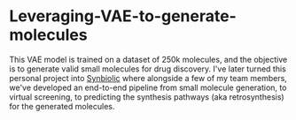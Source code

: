 # Leveraging-VAE-to-generate-molecules
This VAE model is trained on a dataset of 250k molecules, and the objective is to generate valid small molecules for drug discovery. I've later turned this personal project into [Synbiolic](https://synbiolic.com/) where alongside a few of my team members, we've developed an end-to-end pipeline from small molecule generation, to virtual screening, to predicting the synthesis pathways (aka retrosynthesis) for the generated molecules.
 
